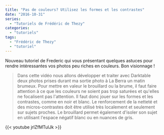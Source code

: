 ```yaml
---
title: "Pas de couleurs? Utilisez les formes et les contrastes"
date: "2016-10-31"
series:
  - "Tutoriels de Frédéric de Thezy"
categories: 
  - "tutoriels"
tags: 
  - "Frédéric de Thezy"
  - "tutoriel"
---
```


Nouveau tutoriel de Frederic qui vous présentant quelques astuces pour rendre intéressantes vos photos peu riches en couleurs. Bon visionnage !

> Dans cette vidéo nous allons développer et traiter avec Darktable deux photos prises durant ma sortie photo à La Berra un matin brumeux. Pour mettre en valeur le brouillard ou la brume, il faut faire attention à ce que les couleurs ne soient pas trop saturées et qu'elles ne focalisent pas l'attention. Il faut donc jouer sur les formes et les contrastes, comme en noir et blanc. Le renforcement de la netteté et des micros-contrastes doit être utilisé très localement et seulement sur sujets proches. Le brouillard permet également d'isoler son sujet en utilisant l'espace négatif blanc ou en nuances de gris.

{{< youtube jrlZfMTulJk >}}
